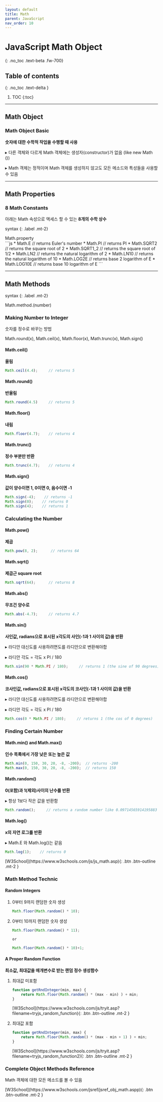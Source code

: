 ```yaml
---
layout: default
title: Math
parent: JavaScript
nav_order: 10
---
```


# JavaScript Math Object
{: .no_toc .text-beta .fw-700}

## Table of contents
{: .no_toc .text-delta }

1. TOC
{:toc}

---

## Math Object

### Math Object Basic

**숫자에 대한 수학적 작업을 수행할 때 사용**

&#9656; 다른 객체와 다르게 Math 객체에는 생성자(constructor)가 없음 (like new Math ())

&#9656; Math 객체는 정적이며 Math 객체를 생성하지 않고도 모든 메소드와 특성들을 사용할 수 있음

---

## Math Properties

### 8 Math Constants

아래는 Math 속성으로 액세스 할 수 있는 **8개의 수학 상수**

syntax
{: .label .mt-2}
<div class="code-example" markdown="1">
Math.property
</div>
```js
* Math.E        // returns Euler's number
* Math.PI       // returns PI
* Math.SQRT2    // returns the square root of 2
* Math.SQRT1_2  // returns the square root of 1/2
* Math.LN2      // returns the natural logarithm of 2
* Math.LN10     // returns the natural logarithm of 10
* Math.LOG2E    // returns base 2 logarithm of E
* Math.LOG10E   // returns base 10 logarithm of E
```

---

## Math Methods

syntax
{: .label .mt-2}
<div class="code-example" markdown="1">
Math.method.(number)
</div>

### Making Number to Integer

숫자를 정수로 바꾸는 방법

Math.round(x), Math.ceil(x), Math.floor(x), Math.trunc(x), Math.sign()

#### Math.ceil()

**올림**

```js
Math.ceil(4.4);     // returns 5
```

#### Math.round()

**반올림**

```js
Math.round(4.5)     // returns 5
```

#### Math.floor()

**내림**

```js
Math.floor(4.7);    // returns 4
```

#### Math.trunc()

**정수 부분만 반환**

```js
Math.trunc(4.7);    // returns 4
```

#### Math.sign()

**값이 양수이면 1, 0이면 0, 음수이면 -1**

```js
Math.sign(-4);    // returns -1
Math.sign(0);    // returns 0
Math.sign(4);    // returns 1
```

### Calculating the Number 

#### Math.pow()

**제곱**

```js
Math.pow(8, 2);      // returns 64
```

#### Math.sqrt()

**제곱근 square root**

```js
Math.sqrt(64);      // returns 8
```

#### Math.abs()

**무조건 양수로**

```js
Math.abs(-4.7);     // returns 4.7
```

#### Math.sin()

**사인값, radians으로 표시된 x각도의 사인(-1과 1 사이의 값)을 반환**

&#9656; 라디안 대신도를 사용하려면도를 라디안으로 변환해야합

&#9656; 라디안 각도 = 각도 x PI / 180

```js
Math.sin(90 * Math.PI / 180);     // returns 1 (the sine of 90 degrees)
```

#### Math.cos()

**코사인값, radians으로 표시된 x각도의 코사인(-1과 1 사이의 값)을 반환**

&#9656; 라디안 대신도를 사용하려면도를 라디안으로 변환해야합

&#9656; 라디안 각도 = 각도 x PI / 180

```js
Math.cos(0 * Math.PI / 180);     // returns 1 (the cos of 0 degrees)
```

### Finding Certain Number

#### Math.min() and Math.max()

**인수 목록에서 가장 낮은 또는 높은 값**

```js
Math.min(0, 150, 30, 20, -8, -200);  // returns -200
Math.max(0, 150, 30, 20, -8, -200);  // returns 150
```

#### Math.random()

**0(포함)과 1(제외)사이의 난수를 반환**

&#9656; 항상 1보다 작은 값을 반환함

```js
Math.random();     // returns a random number like 0.09714565914195883
```

#### Math.log()

**x의 자연 로그를 반환**

&#9656; Math.E 와 Math.log()는 같음

```js
Math.log(1);    // returns 0
```

<span class="fs-2">
[W3School](https://www.w3schools.com/js/js_math.asp){: .btn .btn-outline .mt-2 }
</span>

### Math Method Technic

#### Random Integers

1. 0부터 9까지 랜덤한 숫자 생성

	```js
	Math.floor(Math.random() * 10);
    ```

2. 0부터 10까지 랜덤한 숫자 생성

	```js
	Math.floor(Math.random() * 11);
	
	or

	Math.floor(Math.random() * 10)+1;
	```

#### A Proper Random Function

**최소값, 최대값을 매개변수로 받는 랜덤 정수 생성함수**

1. 최대값 미포함 

	```js
	function getRndInteger(min, max) {
	    return Math.floor(Math.random() * (max - min) ) + min;
	}
	```

	<span class="fs-2">
	[W3School](https://www.w3schools.com/js/tryit.asp?filename=tryjs_random_function){: .btn .btn-outline .mt-2 }
	</span>
	
2. 최대값 포함

	```js
	function getRndInteger(min, max) {
	    return Math.floor(Math.random() * (max - min + 1) ) + min;
	}
	```

	<span class="fs-2">
	[W3School](https://www.w3schools.com/js/tryit.asp?filename=tryjs_random_function2){: .btn .btn-outline .mt-2 }
	</span>

### Complete Object Methods Reference

Math 객체에 대한 모든 메소드를 볼 수 있음

<span class="fs-2">
[W3School](https://www.w3schools.com/jsref/jsref_obj_math.aspp){: .btn .btn-outline .mt-2 }
</span>
